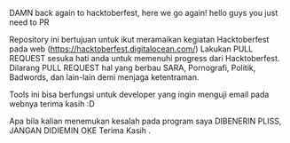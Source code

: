 DAMN back again to hacktoberfest, here we go again! hello guys you just need to PR

Repository ini bertujuan untuk ikut meramaikan kegiatan Hacktoberfest pada web (https://hacktoberfest.digitalocean.com/)
Lakukan PULL REQUEST sesuka hati anda untuk memenuhi progress dari Hacktoberfest.
Dilarang PULL REQUEST hal yang berbau SARA, Pornografi, Politik, Badwords, dan lain-lain demi menjaga ketentraman.

Tools ini bisa berfungsi untuk developer yang ingin menguji email pada webnya terima kasih :D 

Apa bila kalian menemukan kesalah pada program saya DIBENERIN PLISS, JANGAN DIDIEMIN OKE Terima Kasih .
